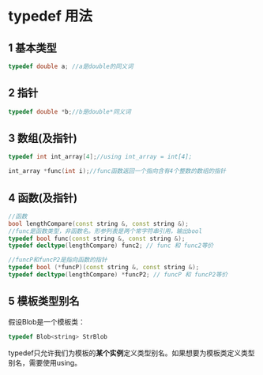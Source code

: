 # typedef 用法
## 1 基本类型
```cpp
typedef double a; //a是double的同义词
```
## 2 指针
```cpp
typedef double *b;//b是double*同义词
```
## 3 数组(及指针)
```cpp
typedef int int_array[4];//using int_array = int[4];

int_array *func(int i);//func函数返回一个指向含有4个整数的数组的指针
``` 
## 4 函数(及指针)
```cpp
//函数
bool lengthCompare(const string &, const string &);
//func是函数类型，非函数名。形参列表是两个常字符串引用，输出bool
typedef bool func(const string &, const string &);
typedef decltype(lengthCompare) func2; // func 和 func2等价

//funcP和funcP2是指向函数的指针
typedef bool (*funcP)(const string &, const string &);
typedef decltype(lengthCompare) *funcP2; // funcP 和 funcP2等价
```
## 5 模板类型别名
假设Blob是一个模板类：
```cpp
typedef Blob<string> StrBlob
```
typedef只允许我们为模板的**某个实例**定义类型别名。如果想要为模板类定义类型别名，需要使用using。
